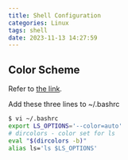 ```yaml
---
title: Shell Configuration
categories: Linux
tags: shell
date: 2023-11-13 14:27:59
---
```


## Color Scheme

Refer to [the link](https://askubuntu.com/questions/466198/how-do-i-change-the-color-for-directories-with-ls-in-the-console).

Add these three lines to ~/.bashrc

```bash
$ vi ~/.bashrc
export LS_OPTIONS='--color=auto'
# dircolors - color set for ls
eval "$(dircolors -b)"
alias ls='ls $LS_OPTIONS'
```

